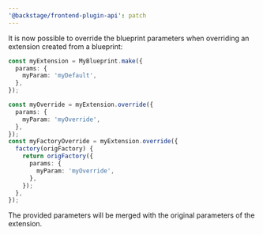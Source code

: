 ```yaml
---
'@backstage/frontend-plugin-api': patch
---
```


It is now possible to override the blueprint parameters when overriding an extension created from a blueprint:

```ts
const myExtension = MyBlueprint.make({
  params: {
    myParam: 'myDefault',
  },
});

const myOverride = myExtension.override({
  params: {
    myParam: 'myOverride',
  },
});
const myFactoryOverride = myExtension.override({
  factory(origFactory) {
    return origFactory({
      params: {
        myParam: 'myOverride',
      },
    });
  },
});
```

The provided parameters will be merged with the original parameters of the extension.

